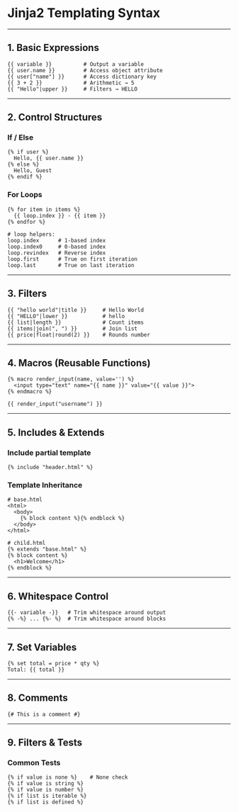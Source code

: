 # Jinja2 Templating Syntax
---
## 1. **Basic Expressions**
```jinja2
{{ variable }}          # Output a variable
{{ user.name }}         # Access object attribute
{{ user["name"] }}      # Access dictionary key
{{ 3 + 2 }}             # Arithmetic → 5
{{ "Hello"|upper }}     # Filters → HELLO
```

---

## 2. **Control Structures**

### **If / Else**
```jinja2
{% if user %}
  Hello, {{ user.name }}
{% else %}
  Hello, Guest
{% endif %}
```

### **For Loops**
```jinja2
{% for item in items %}
  {{ loop.index }} - {{ item }}
{% endfor %}

# loop helpers:
loop.index      # 1-based index
loop.index0     # 0-based index
loop.revindex   # Reverse index
loop.first      # True on first iteration
loop.last       # True on last iteration
```

---

## 3. **Filters**
```jinja2
{{ "hello world"|title }}     # Hello World
{{ "HELLO"|lower }}           # hello
{{ list|length }}             # Count items
{{ items|join(", ") }}        # Join list
{{ price|float|round(2) }}    # Rounds number
```

---

## 4. **Macros (Reusable Functions)**
```jinja2
{% macro render_input(name, value='') %}
  <input type="text" name="{{ name }}" value="{{ value }}">
{% endmacro %}

{{ render_input("username") }}
```

---

## 5. **Includes & Extends**

### **Include partial template**
```jinja2
{% include "header.html" %}
```

### **Template Inheritance**
```jinja2
# base.html
<html>
  <body>
    {% block content %}{% endblock %}
  </body>
</html>

# child.html
{% extends "base.html" %}
{% block content %}
  <h1>Welcome</h1>
{% endblock %}
```

---

## 6. **Whitespace Control**
```jinja2
{{- variable -}}   # Trim whitespace around output
{% -%} ... {%- %}  # Trim whitespace around blocks
```

---

## 7. **Set Variables**
```jinja2
{% set total = price * qty %}
Total: {{ total }}
```

---

## 8. **Comments**
```jinja2
{# This is a comment #}
```

---

## 9. **Filters & Tests**

### **Common Tests**
```jinja2
{% if value is none %}    # None check
{% if value is string %}
{% if value is number %}
{% if list is iterable %}
{% if list is defined %}
```
